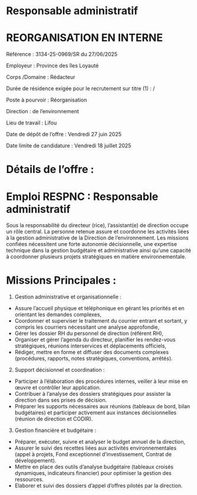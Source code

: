 
# Responsable administratif

# REORGANISATION EN INTERNE

Référence : 3134-25-0969/SR du 27/06/2025

Employeur : Province des îles Loyauté

Corps /Domaine : Rédacteur

Durée de résidence exigée pour le recrutement sur titre (1) : /

Poste à pourvoir : Réorganisation

Direction : de l’environnement

Lieu de travail : Lifou

Date de dépôt de l’offre : Vendredi 27 juin 2025

Date limite de candidature : Vendredi 18 juillet 2025

# Détails de l’offre :

# Emploi RESPNC : Responsable administratif

Sous la responsabilité du directeur (rice), l’assistant(e) de direction occupe un rôle central. La personne retenue assure et coordonne les activités liées à la gestion administrative de la Direction de l’environnement. Les missions confiées nécessitent une forte autonomie décisionnelle, une expertise technique dans la gestion budgétaire et administrative ainsi qu’une capacité à coordonner plusieurs projets stratégiques en matière environnementale.

# Missions Principales :

1. Gestion administrative et organisationnelle :
- Assure l’accueil physique et téléphonique en gérant les priorités et en orientant les demandes complexes,
- Coordonner et superviser le traitement du courrier entrant et sortant, y compris les courriers nécessitant une analyse approfondie,
- Gérer les dossier RH du personnel de direction (référent RH),
- Organiser et gérer l’agenda du directeur, planifier les rendez-vous stratégiques, réunions interservices et déplacements officiels,
- Rédiger, mettre en forme et diffuser des documents complexes (procédures, rapports, notes stratégiques, conventions, arrêtés).
2. Support décisionnel et coordination :
- Participer à l’élaboration des procédures internes, veiller à leur mise en œuvre et contrôler leur application.
- Contribuer à l’analyse des dossiers stratégiques pour assister la direction dans ses prises de décision.
- Préparer les supports nécessaires aux réunions (tableaux de bord, bilan budgétaires) et participer activement aux instances décisionnelles (réunion de direction et CODIR).
3. Gestion financière et budgétaire :
- Préparer, exécuter, suivre et analyser le budget annuel de la direction,
- Assurer le suivi des recettes liées aux activités environnementales (appel à projets, Fond exceptionnel d’investissement, Contrat de développement).
- Mettre en place des outils d’analyse budgétaire (tableaux croisés dynamiques, indicateurs financier) pour optimiser la gestion des ressources.
- Elaborer et suivi des dossiers d’appel d’offres pilotés par la direction.

